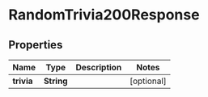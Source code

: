

# RandomTrivia200Response

## Properties

Name | Type | Description | Notes
------------ | ------------- | ------------- | -------------
**trivia** | **String** |  |  [optional]




